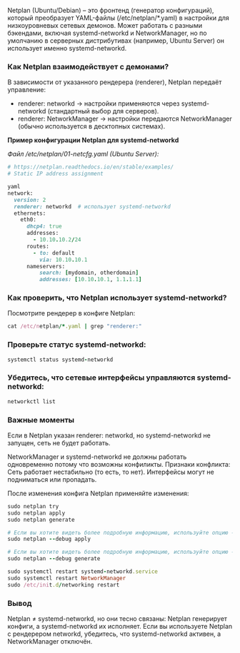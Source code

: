 Netplan (Ubuntu/Debian) – это фронтенд (генератор конфигураций), который преобразует YAML-файлы (/etc/netplan/*.yaml) в настройки для низкоуровневых сетевых демонов. Может работать с разными бэкендами, включая systemd-networkd и NetworkManager, но по умолчанию в серверных дистрибутивах (например, Ubuntu Server) он использует именно systemd-networkd. 


### Как Netplan взаимодействует с демонами?

В зависимости от указанного рендерера (renderer), Netplan передаёт управление:

- renderer: networkd → настройки применяются через systemd-networkd (стандартный выбор для серверов).
- renderer: NetworkManager → настройки передаются NetworkManager (обычно используется в десктопных системах).

**Пример конфигурации Netplan для systemd-networkd**

_Файл /etc/netplan/01-netcfg.yaml (Ubuntu Server):_

```ruby
# https://netplan.readthedocs.io/en/stable/examples/
# Static IP address assignment

yaml
network:
  version: 2
  renderer: networkd  # использует systemd-networkd
  ethernets:
    eth0:
      dhcp4: true
      addresses:
        - 10.10.10.2/24
      routes:
        - to: default
          via: 10.10.10.1
      nameservers:
          search: [mydomain, otherdomain]
          addresses: [10.10.10.1, 1.1.1.1]
```	  
	  
### Как проверить, что Netplan использует systemd-networkd?

Посмотрите рендерер в конфиге Netplan:

```ruby
cat /etc/netplan/*.yaml | grep "renderer:"
```

### Проверьте статус systemd-networkd:

```ruby
systemctl status systemd-networkd
```

### Убедитесь, что сетевые интерфейсы управляются systemd-networkd:

```ruby
networkctl list
```

### Важные моменты

Если в Netplan указан renderer: networkd, но systemd-networkd не запущен, сеть не будет работать.

NetworkManager и systemd-networkd не должны работать одновременно потому что возможны конфиликты. Признаки конфликта: Сеть работает нестабильно (то есть, то нет). Интерфейсы могут не подниматься или пропадать.

После изменения конфига Netplan применяйте изменения:

```ruby
sudo netplan try
sudo netplan apply
sudo netplan generate

# Если вы хотите видеть более подробную информацию, используйте опцию --debug:
sudo netplan --debug apply

# Если вы хотите видеть более подробную информацию, используйте опцию --debug:
sudo netplan --debug generate

sudo systemctl restart systemd-networkd.service
sudo systemctl restart NetworkManager
sudo /etc/init.d/networking restart
```

### Вывод

Netplan ≠ systemd-networkd, но они тесно связаны: Netplan генерирует конфиги, а systemd-networkd их исполняет. Если вы используете Netplan с рендерером networkd, убедитесь, что systemd-networkd активен, а NetworkManager отключён.

